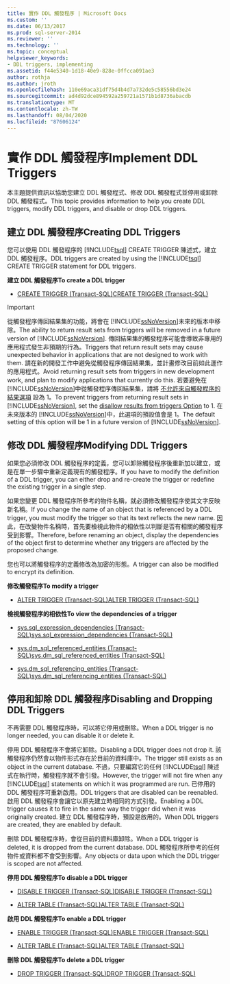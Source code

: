 ```yaml
---
title: 實作 DDL 觸發程序 | Microsoft Docs
ms.custom: ''
ms.date: 06/13/2017
ms.prod: sql-server-2014
ms.reviewer: ''
ms.technology: ''
ms.topic: conceptual
helpviewer_keywords:
- DDL triggers, implementing
ms.assetid: f44e5340-1d18-40e9-828e-0ffcca091ae3
author: rothja
ms.author: jroth
ms.openlocfilehash: 110e69aca31df75d4b4d7a732de5c58556bd3e24
ms.sourcegitcommit: ad4d92dce894592a259721a1571b1d8736abacdb
ms.translationtype: MT
ms.contentlocale: zh-TW
ms.lasthandoff: 08/04/2020
ms.locfileid: "87606124"
---
```

# <a name="implement-ddl-triggers"></a><span data-ttu-id="efad0-102">實作 DDL 觸發程序</span><span class="sxs-lookup"><span data-stu-id="efad0-102">Implement DDL Triggers</span></span>
  <span data-ttu-id="efad0-103">本主題提供資訊以協助您建立 DDL 觸發程式、修改 DDL 觸發程式並停用或卸除 DDL 觸發程式。</span><span class="sxs-lookup"><span data-stu-id="efad0-103">This topic provides information to help you create DDL triggers, modify DDL triggers, and disable or drop DDL triggers.</span></span>  
  
## <a name="creating-ddl-triggers"></a><span data-ttu-id="efad0-104">建立 DDL 觸發程序</span><span class="sxs-lookup"><span data-stu-id="efad0-104">Creating DDL Triggers</span></span>  
 <span data-ttu-id="efad0-105">您可以使用 DDL 觸發程序的 [!INCLUDE[tsql](../../includes/tsql-md.md)] CREATE TRIGGER 陳述式，建立 DDL 觸發程序。</span><span class="sxs-lookup"><span data-stu-id="efad0-105">DDL triggers are created by using the [!INCLUDE[tsql](../../includes/tsql-md.md)] CREATE TRIGGER statement for DDL triggers.</span></span>  
  
 <span data-ttu-id="efad0-106">**建立 DDL 觸發程序**</span><span class="sxs-lookup"><span data-stu-id="efad0-106">**To create a DDL trigger**</span></span>  
  
-   [<span data-ttu-id="efad0-107">CREATE TRIGGER &#40;Transact-SQL&#41;</span><span class="sxs-lookup"><span data-stu-id="efad0-107">CREATE TRIGGER &#40;Transact-SQL&#41;</span></span>](/sql/t-sql/statements/create-trigger-transact-sql)  
  
> [!IMPORTANT]  
>  <span data-ttu-id="efad0-108">從觸發程序傳回結果集的功能，將會在 [!INCLUDE[ssNoVersion](../../../includes/ssnoversion-md.md)]未來的版本中移除。</span><span class="sxs-lookup"><span data-stu-id="efad0-108">The ability to return result sets from triggers will be removed in a future version of [!INCLUDE[ssNoVersion](../../../includes/ssnoversion-md.md)].</span></span> <span data-ttu-id="efad0-109">傳回結果集的觸發程序可能會導致非專用的應用程式發生非預期的行為。</span><span class="sxs-lookup"><span data-stu-id="efad0-109">Triggers that return result sets may cause unexpected behavior in applications that are not designed to work with them.</span></span> <span data-ttu-id="efad0-110">請在新的開發工作中避免從觸發程序傳回結果集，並計畫修改目前如此運作的應用程式。</span><span class="sxs-lookup"><span data-stu-id="efad0-110">Avoid returning result sets from triggers in new development work, and plan to modify applications that currently do this.</span></span> <span data-ttu-id="efad0-111">若要避免在 [!INCLUDE[ssNoVersion](../../../includes/ssnoversion-md.md)]中從觸發程序傳回結果集，請將 [不允許來自觸發程序的結果選項](../../database-engine/configure-windows/disallow-results-from-triggers-server-configuration-option.md) 設為 1。</span><span class="sxs-lookup"><span data-stu-id="efad0-111">To prevent triggers from returning result sets in [!INCLUDE[ssNoVersion](../../../includes/ssnoversion-md.md)], set the [disallow results from triggers Option](../../database-engine/configure-windows/disallow-results-from-triggers-server-configuration-option.md) to 1.</span></span> <span data-ttu-id="efad0-112">在未來版本的 [!INCLUDE[ssNoVersion](../../../includes/ssnoversion-md.md)]中，此選項的預設值會是 1。</span><span class="sxs-lookup"><span data-stu-id="efad0-112">The default setting of this option will be 1 in a future version of [!INCLUDE[ssNoVersion](../../../includes/ssnoversion-md.md)].</span></span>  
  
## <a name="modifying-ddl-triggers"></a><span data-ttu-id="efad0-113">修改 DDL 觸發程序</span><span class="sxs-lookup"><span data-stu-id="efad0-113">Modifying DDL Triggers</span></span>  
 <span data-ttu-id="efad0-114">如果您必須修改 DDL 觸發程序的定義，您可以卸除觸發程序後重新加以建立，或是在單一步驟中重新定義現有的觸發程序。</span><span class="sxs-lookup"><span data-stu-id="efad0-114">If you have to modify the definition of a DDL trigger, you can either drop and re-create the trigger or redefine the existing trigger in a single step.</span></span>  
  
 <span data-ttu-id="efad0-115">如果您變更 DDL 觸發程序所參考的物件名稱，就必須修改觸發程序使其文字反映新名稱。</span><span class="sxs-lookup"><span data-stu-id="efad0-115">If you change the name of an object that is referenced by a DDL trigger, you must modify the trigger so that its text reflects the new name.</span></span> <span data-ttu-id="efad0-116">因此，在改變物件名稱時，首先要檢視此物件的相依性以判斷是否有相關的觸發程序受到影響。</span><span class="sxs-lookup"><span data-stu-id="efad0-116">Therefore, before renaming an object, display the dependencies of the object first to determine whether any triggers are affected by the proposed change.</span></span>  
  
 <span data-ttu-id="efad0-117">您也可以將觸發程序的定義修改為加密的形態。</span><span class="sxs-lookup"><span data-stu-id="efad0-117">A trigger can also be modified to encrypt its definition.</span></span>  
  
 <span data-ttu-id="efad0-118">**修改觸發程序**</span><span class="sxs-lookup"><span data-stu-id="efad0-118">**To modify a trigger**</span></span>  
  
-   [<span data-ttu-id="efad0-119">ALTER TRIGGER &#40;Transact-SQL&#41;</span><span class="sxs-lookup"><span data-stu-id="efad0-119">ALTER TRIGGER &#40;Transact-SQL&#41;</span></span>](/sql/t-sql/statements/alter-trigger-transact-sql)  
  
 <span data-ttu-id="efad0-120">**檢視觸發程序的相依性**</span><span class="sxs-lookup"><span data-stu-id="efad0-120">**To view the dependencies of a trigger**</span></span>  
  
-   [<span data-ttu-id="efad0-121">sys.sql_expression_dependencies &#40;Transact-SQL&#41;</span><span class="sxs-lookup"><span data-stu-id="efad0-121">sys.sql_expression_dependencies &#40;Transact-SQL&#41;</span></span>](/sql/relational-databases/system-catalog-views/sys-sql-expression-dependencies-transact-sql)  
  
-   [<span data-ttu-id="efad0-122">sys.dm_sql_referenced_entities &#40;Transact-SQL&#41;</span><span class="sxs-lookup"><span data-stu-id="efad0-122">sys.dm_sql_referenced_entities &#40;Transact-SQL&#41;</span></span>](/sql/relational-databases/system-dynamic-management-views/sys-dm-sql-referenced-entities-transact-sql)  
  
-   [<span data-ttu-id="efad0-123">sys.dm_sql_referencing_entities &#40;Transact-SQL&#41;</span><span class="sxs-lookup"><span data-stu-id="efad0-123">sys.dm_sql_referencing_entities &#40;Transact-SQL&#41;</span></span>](/sql/relational-databases/system-dynamic-management-views/sys-dm-sql-referencing-entities-transact-sql)  
  
## <a name="disabling-and-dropping-ddl-triggers"></a><span data-ttu-id="efad0-124">停用和卸除 DDL 觸發程序</span><span class="sxs-lookup"><span data-stu-id="efad0-124">Disabling and Dropping DDL Triggers</span></span>  
 <span data-ttu-id="efad0-125">不再需要 DDL 觸發程序時，可以將它停用或刪除。</span><span class="sxs-lookup"><span data-stu-id="efad0-125">When a DDL trigger is no longer needed, you can disable it or delete it.</span></span>  
  
 <span data-ttu-id="efad0-126">停用 DDL 觸發程序不會將它卸除。</span><span class="sxs-lookup"><span data-stu-id="efad0-126">Disabling a DDL trigger does not drop it.</span></span> <span data-ttu-id="efad0-127">該觸發程序仍然會以物件形式存在於目前的資料庫中。</span><span class="sxs-lookup"><span data-stu-id="efad0-127">The trigger still exists as an object in the current database.</span></span> <span data-ttu-id="efad0-128">不過，只要編寫它的任何 [!INCLUDE[tsql](../../includes/tsql-md.md)] 陳述式在執行時，觸發程序就不會引發。</span><span class="sxs-lookup"><span data-stu-id="efad0-128">However, the trigger will not fire when any [!INCLUDE[tsql](../../includes/tsql-md.md)] statements on which it was programmed are run.</span></span> <span data-ttu-id="efad0-129">已停用的 DDL 觸發程序可重新啟用。</span><span class="sxs-lookup"><span data-stu-id="efad0-129">DDL triggers that are disabled can be reenabled.</span></span> <span data-ttu-id="efad0-130">啟用 DDL 觸發程序會讓它以原先建立時相同的方式引發。</span><span class="sxs-lookup"><span data-stu-id="efad0-130">Enabling a DDL trigger causes it to fire in the same way the trigger did when it was originally created.</span></span> <span data-ttu-id="efad0-131">建立 DDL 觸發程序時，預設是啟用的。</span><span class="sxs-lookup"><span data-stu-id="efad0-131">When DDL triggers are created, they are enabled by default.</span></span>  
  
 <span data-ttu-id="efad0-132">刪除 DDL 觸發程序時，會從目前的資料庫卸除。</span><span class="sxs-lookup"><span data-stu-id="efad0-132">When a DDL trigger is deleted, it is dropped from the current database.</span></span> <span data-ttu-id="efad0-133">DDL 觸發程序所參考的任何物件或資料都不會受到影響。</span><span class="sxs-lookup"><span data-stu-id="efad0-133">Any objects or data upon which the DDL trigger is scoped are not affected.</span></span>  
  
 <span data-ttu-id="efad0-134">**停用 DDL 觸發程序**</span><span class="sxs-lookup"><span data-stu-id="efad0-134">**To disable a DDL trigger**</span></span>  
  
-   [<span data-ttu-id="efad0-135">DISABLE TRIGGER &#40;Transact-SQL&#41;</span><span class="sxs-lookup"><span data-stu-id="efad0-135">DISABLE TRIGGER &#40;Transact-SQL&#41;</span></span>](/sql/t-sql/statements/disable-trigger-transact-sql)  
  
-   [<span data-ttu-id="efad0-136">ALTER TABLE &#40;Transact-SQL&#41;</span><span class="sxs-lookup"><span data-stu-id="efad0-136">ALTER TABLE &#40;Transact-SQL&#41;</span></span>](/sql/t-sql/statements/alter-table-transact-sql)  
  
 <span data-ttu-id="efad0-137">**啟用 DDL 觸發程序**</span><span class="sxs-lookup"><span data-stu-id="efad0-137">**To enable a DDL trigger**</span></span>  
  
-   [<span data-ttu-id="efad0-138">ENABLE TRIGGER &#40;Transact-SQL&#41;</span><span class="sxs-lookup"><span data-stu-id="efad0-138">ENABLE TRIGGER &#40;Transact-SQL&#41;</span></span>](/sql/t-sql/statements/enable-trigger-transact-sql)  
  
-   [<span data-ttu-id="efad0-139">ALTER TABLE &#40;Transact-SQL&#41;</span><span class="sxs-lookup"><span data-stu-id="efad0-139">ALTER TABLE &#40;Transact-SQL&#41;</span></span>](/sql/t-sql/statements/alter-table-transact-sql)  
  
 <span data-ttu-id="efad0-140">**刪除 DDL 觸發程序**</span><span class="sxs-lookup"><span data-stu-id="efad0-140">**To delete a DDL trigger**</span></span>  
  
-   [<span data-ttu-id="efad0-141">DROP TRIGGER &#40;Transact-SQL&#41;</span><span class="sxs-lookup"><span data-stu-id="efad0-141">DROP TRIGGER &#40;Transact-SQL&#41;</span></span>](/sql/t-sql/statements/drop-trigger-transact-sql)  
  
  
